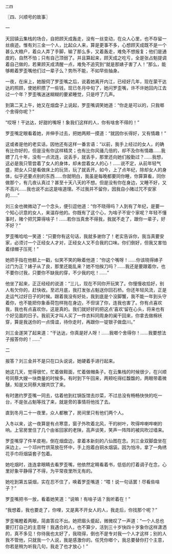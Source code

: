     二四 

   〖四、兴顺号的故事〗

   一

   天回镇云集栈的场合，自把顾天成轰走，没有一丝变动，在众人心里，也不存留一丝痕迹。惟有刘三金一个人，比起众人来，算是更事不多，心想顾天成既不是一个甚么大粮户，着众人弄了手脚，输了那么多，又着轰走，难免不想报复；他们是通皮的，自然不怕；只有自己顶弱了。并且算起来，顾天成之吃亏，全是张占魁提调着自己做的，若果顾天成清醒一点，难免不追究到“就是那婊子害了人！”那么，能够赖着罗歪嘴他们过一辈子么？势所不能，不如早些抽身。

   一夜，在床上，她服伺了罗歪嘴之后，说着她离开内江，已经好几年，现在蒙干达达的照顾，使她积攒了一些钱，现已冬月中旬了，她问罗歪嘴，许不许她回内江去过一个年？罗歪嘴迷迷糊糊的要紧睡觉，只是哼了几声。

   到第二天上午，她又在烟盘子上说起，罗歪嘴调笑她道：“你走是可以的，只我啷个舍得你呢？”

   “哎呀！干达达，好甜的嘴呀！象我们这样的人，你有啥舍不得的！”

   罗歪嘴定眼看着她，并伸手过去，把她两颊一摸道：“就因你长得好，又有情趣！”

   这或者是他的老实话，因他还有这样一番言语：“以前，我手上经过的女人，的确有比你好的，但是没有你这样精灵；也有比你风骚几倍的，却不及你有情趣……我嫖了几十年，没有一点流连，说丢手，就丢手，那里还向她们殷勤过？……我想，这必是我只管尝着了女人的身体，却未尝着女人的心！……说不定，从前年轻气盛，把女人只是看做床上的玩货，玩了就丢开。如今，上了点年纪，除却女人的身体，似乎还要点别的东西……你就明白，我虽是每晚都要同你睡，你算算看，同你做那个，有几夜认真过？甚至十天八天的不想。但是没有你在身边，又睡不好，又不高兴……我也说不出这是啥道理。不过我并不留你，因我自小赌过咒不安家的……”

   刘三金也微微动了一个念头，便引逗他道：“你不晓得吗？人到有了年纪，是要一个知心识意的女人，来温存他的。你既有了这个心，为啥子不安个家呢？年轻不懂事时，赌个把咒算得啥子！……若你当真舍不得我，我就不走了，跟你一辈子，好不好？”

   罗歪嘴哈哈一笑道：“只要你有这句话，我就多谢你了！老实告诉你，我当真要安家，必须讨一个正经女人才对，正经女人又不合我的口味。你们倒好，但我又害怕着绿帽子压死！”

   她把手指在他额上一戳，似笑不笑的瞅着他道：“你这个嘴呀！……你该晓得婊子过门为正？婊子从了良，那里还能乱来？她不怕挨刀吗？……我还是要跟着你，也不要你讨我，只要你不缺我的穿，不少我的吃！……”

   他坐了起来，正正经经的说道：“三儿，现在不同你开玩笑了。你慢慢收拾好，别人有欠你的，赶快收。至迟月底，我打发张占魁送你回石桥。你还年轻风流，正是走运气过好日子的时候。跟着我没有好处，我到底是个没脚蟹，我不能一年到头守着你，也不能把你象香荷包样拖在身边，不但误了你，连我也害了。你有点喜欢我，我也有点喜欢你，这是真的。我们就好好的把这点‘喜欢’留在心头，将来也有个好见面的日子。我前天才叫人买了一件衣料同周身的阑干回来，你拿去做棉袄穿，算是我送你的一点情谊，待你走时，再跟你一锭银子做盘川。”

   刘三金遂哭了起来道：“干达达，你真是好人呀！……我啷个舍得你！……我要想法子报答你的！……”

   二

   报答？刘三金并不是只在口头说说，她硬着手进行起来。

   她这几天，觉得很忙，忙着做鞋面，忙着做帽条子。在云集栈的时候很少，在兴顺号同蔡大嫂一块商量的时候多。有时到下午回来，两颊吃得红馥馥的，两眼带着微醺，知是又同蔡大嫂共饮了来。

   有时邀约罗歪嘴一同去，估着他到红锅饭馆去炒菜，不过总没有畅畅快快的吃一台，不是张占魁等找了来，就是旁的事情将他找了去。

   直到冬月二十一夜里，众人都散了，房间里只有他们两个人。

   入冬以来，这一夜算是有点寒意，窗子外吹着北风，干的树叶，吹得哗喇哗喇的响。上官房里住了几个由省回家的老陕，高声谈笑，笑声一阵阵的被风吹过墙来。

   罗歪嘴穿了件羊皮袍，倒在烟盘边，拿着本新刻的八仙图在念。刘三金双脚盘坐在床边上，一个邛州竹烘笼放在怀中，手上抱着白铜水烟袋。因为怕冷，拿了一角绣花手巾将烟袋套子包着。

   她吃烟时，连连拿眼睛去看罗歪嘴，他依然定睛看着书，低低的打着调子在念，心里好象平静得了不得，为平常夜里所无有的。

   她吃到第五袋烟，实在忍不住了，唤着罗歪嘴道：“喂！说一句话罢！尽看些啥子？”

   罗歪嘴把书一放，看着她笑道：“说嘛！有啥子话？我听着在！”

   “我想着，我也要走了，你哩，又是离不开女人的人，我走后，你找那个呢？”

   罗歪嘴瞪着两眼，简直答应不出。她把眉头蹙起，微微叹了一声道：“一个人总也要打打自己的主意呀！我遇合的人，也不算少，活到三十岁快四十岁象你这样潇洒的，真不多见！你待我也太好了，我晓得，倒也不是专对我一个人才这样；别的人我不管他，只就我一个人说，我是感激你的。任凭你啷个，我总要替你打个主意，你若是稍为听我几句，我走了也才放心！”


